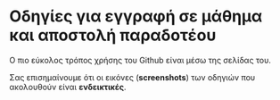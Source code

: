 # Οδηγίες για εγγραφή σε μάθημα και αποστολή παραδοτέου

Ο πιο εύκολος τρόπος χρήσης του Github είναι μέσω της σελίδας του.

Σας επισημαίνουμε ότι οι εικόνες (**screenshots**) των οδηγιών που ακολουθούν είναι **ενδεικτικές**.

